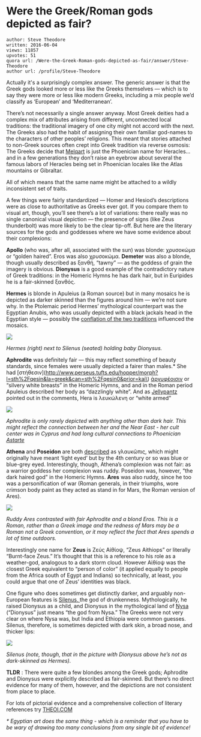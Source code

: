 # Were the Greek/Roman gods depicted as fair?

	author: Steve Theodore
	written: 2016-06-04
	views: 11857
	upvotes: 51
	quora url: /Were-the-Greek-Roman-gods-depicted-as-fair/answer/Steve-Theodore
	author url: /profile/Steve-Theodore


Actually it's a surprisingly complex answer. The generic answer is that the Greek gods looked more or less like the Greeks themselves — which is to say they were more or less like modern Greeks, including a mix people we’d classify as ‘European’ and ‘Mediterranean’.

There’s not necessarily a single answer anyway. Most Greek deities had a complex mix of attributes arising from different, unconnected local traditions: the traditional imagery of one city might not accord with the next. The Greeks also had the habit of assigning their own familiar god-names to the characters of other peoples’ religions. This meant that stories attached to non-Greek sources often crept into Greek tradition via reverse osmosis: The Greeks decide that [Melqart](http://www.ancient.eu/Melqart/) is just the Phoenician name for Heracles… and in a few generations they don’t raise an eyebrow about several the famous labors of Heracles being set in Phoenician locales like the Atlas mountains or Gibraltar.

All of which means that the same name might be attached to a wildly inconsistent set of traits.

A few things were fairly standardized — Homer and Hesiod’s descriptions were as close to authoritative as Greeks ever got. If you compare them to visual art, though, you’ll see there’s a lot of variations: there really was no single canonical visual depiction — the presence of signs (like Zeus thunderbolt) was more likely to be the clear tip-off. But here are the literary sources for the gods and goddesses where we have some evidence about their complexions:

__Apollo__  (who was, after all, associated with the sun) was blonde: χρυσοκώμα or “golden haired”. Eros was also χρυσοκώμα. __Demeter__  was also a blonde, though usually described as ξανθή, “tawny” — as the goddess of grain the imagery is obvious. __Dionysus__ is a good example of the contradictory nature of Greek traditions: in the Homeric Hymns he has dark hair, but in Euripides he is a fair-skinned ξανθός.

__Hermes__  is blonde in Apuleius (a Roman source) but in many mosaics he is depicted as darker skinned than the figures around him — we’re not sure why. In the Ptolemaic period Hermes’ mythological counterpart was the Egyptian Anubis, who was usually depicted with a black jackals head in the Egyptian style — possibly the [conflation of the two traditions](https://en.wikipedia.org/wiki/Hermanubis) influenced the mosaics.

![](https://qph.fs.quoracdn.net/main-qimg-005bbe2904686ba557bdc977beeea2f9-c)

_Hermes (right) next to Silenus (seated) holding baby Dionysus._ 

__Aphrodite__  was definitely fair — this may reflect something of beauty standards, since females were usually depicted a fairer than males.* She had [στήθεσιν](http://www.perseus.tufts.edu/hopper/morph?l=sth%2Fqesin&la=greek&can=sth%2Fqesin0&prior=kai\) [ἀργυφέοισιν](http://www.perseus.tufts.edu/hopper/morph?l=a%29rgufe%2Foisin&la=greek&can=a%29rgufe%2Foisin0&prior=sth/qesin) or “silvery white breasts” in the Homeric Hymns, and and in the Roman period Apuleius described her body as “dazzlingly white”. And as [Jellypantz](https://www.quora.com/profile/Jellypantz) pointed out in the comments, Hera is λευκώλενη or “white armed”

![](https://qph.fs.quoracdn.net/main-qimg-dcb193f3fea415a29d47992a4d1ddcb2-c)

_Aphrodite is only rarely depicted with anything other than dark hair. This might reflect the connection between her and the Near East - her cult center was in Cyprus and had long cultural connections to Phoenician_ _[Astarte](https://en.wikipedia.org/wiki/Astarte)_ 

__Athena__ and __Poseidon__ are both [described](http://www.perseus.tufts.edu/hopper/text?doc=Perseus%3Atext%3A1999.01.0159%3Abook%3D1%3Achapter%3D14%3Asection%3D6) as γλαυκῶπις, which might originally have meant ‘light eyed’ but by the 4th century or so was blue or blue-grey eyed. Interestingly, though, Athena’s complexion was not fair: as a warrior goddess her complexion was ruddy. Poseidon was, however, “the dark haired god” in the Homeric Hymns. __Ares__  was also ruddy, since he too was a personification of war (Roman generals, in their triumphs, wore crimson body paint as they acted as stand in for Mars, the Roman version of Ares).

![](https://qph.fs.quoracdn.net/main-qimg-645b49d2b7552e235d8648933fa09d3f-c)

_Ruddy Ares contrasted with fair Aphrodite and a blond Eros. This is a Roman, rather than a Greek image and the redness of Mars may be a Roman not a Greek convention, or it may reflect the fact that Ares spends a lot of time outdoors._ 

Interestingly one name for __Zeus__  is Ζεύς Αἰθίοψ, “Zeus Aithiops” or literally “Burnt-face Zeus.” It’s thought that this is a reference to his role as a weather-god, analogous to a dark storm cloud. However Αἰθίοψ was the closest Greek equivalent to “person of color” (it applied equally to people from the Africa south of Egypt and Indians) so technically, at least, you could argue that one of Zeus’ identities was black.

One figure who does sometimes get distinctly darker, and arguably non-European features is [Silenus, ](http://www.theoi.com/Georgikos/Seilenos.html)the god of drunkenness. Mythologically, he raised Dionysus as a child, and Dionysus in the mythological land of [Nysa ](https://en.wikipedia.org/wiki/Nysa_(mythology))(“Dionysus” just means “the god from Nysa.” The Greeks were not very clear on where Nysa was, but India and Ethiopia were common guesses. Silenus, therefore, is sometimes depicted with dark skin, a broad nose, and thicker lips:

![](https://qph.fs.quoracdn.net/main-qimg-6899d6c4618d8c82c802177945a6e99d-c)

_Silenus (note, though, that in the picture with Dionysus above he’s not as dark-skinned as Hermes)._ 

__TLDR__ : There were quite a few blondes among the Greek gods; Aphrodite and Dionysus were explicitly described as fair-skinned. But there’s no direct evidence for many of them, however, and the depictions are not consistent from place to place.

For lots of pictorial evidence and a comprehensive collection of literary references try [THEOI.COM](http://www.theoi.com/greek-mythology/olympian-gods.html)

_* Egyptian art does the same thing - which is a reminder that you have to be wary of drawing too many conclusions from any single bit of evidence!_ 

